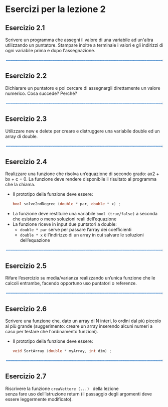 # Esercizi per la lezione 2

## Esercizio 2.1 

Scrivere un programma che assegni il valore di una variabile ad un'altra utilizzando un puntatore. 
Stampare inoltre a terminale i valori e gli indirizzi di ogni variabile prima e dopo l'assegnazione.

![linea](../immagini/linea.png)

## Esercizio 2.2 

Dichiarare un puntatore e poi cercare di assegnargli direttamente un valore numerico. Cosa succede? Perché?

![linea](../immagini/linea.png)

## Esercizio 2.3

Utilizzare new e delete per creare e distruggere una variabile double ed un array di double.
    
![linea](../immagini/linea.png)

## Esercizio 2.4

Realizzare una funzione che risolva un’equazione di secondo grado: ax2 + bx + c = 0. 
La funzione deve rendere disponibile il risultato al programma che la chiama. 
  * Il prototipo della funzione deve essere:
    ```cpp
    bool solve2ndDegree (double * par, double * x) ;
    ```
  * La funzione deve restituire una variabile ```bool (true/false)``` a
    seconda che esistano o meno soluzioni reali dell’equazione
  * La funzione riceve in input due puntatori a double:
    * ```double * par``` serve per passare l’array dei coefficienti
    * ```double * x```  è l’indirizzo di un array in cui salvare le soluzioni dell’equazione
    
![linea](../immagini/linea.png)

## Esercizio 2.5

Rifare l’esercizio su media/varianza realizzando un’unica funzione che le calcoli entrambe,
facendo opportuno uso puntatori o referenze.
    
![linea](../immagini/linea.png)

## Esercizio 2.6

Scrivere una funzione che, dato un array di N interi, 
lo ordini dal più piccolo al più grande 
(suggerimento: creare un array inserendo alcuni numeri a caso per testare che l'ordinamento funzioni). 
  * Il prototipo della funzione deve essere:
    ```cpp
    void SortArray (double * myArray, int dim) ;
    ```
![linea](../immagini/linea.png)

## Esercizio 2.7

Riscrivere la funzione ```creaVettore (...) ``` della lezione  
senza fare uso dell’istruzione return (il passaggio degli argomenti deve essere leggermente modificato).

